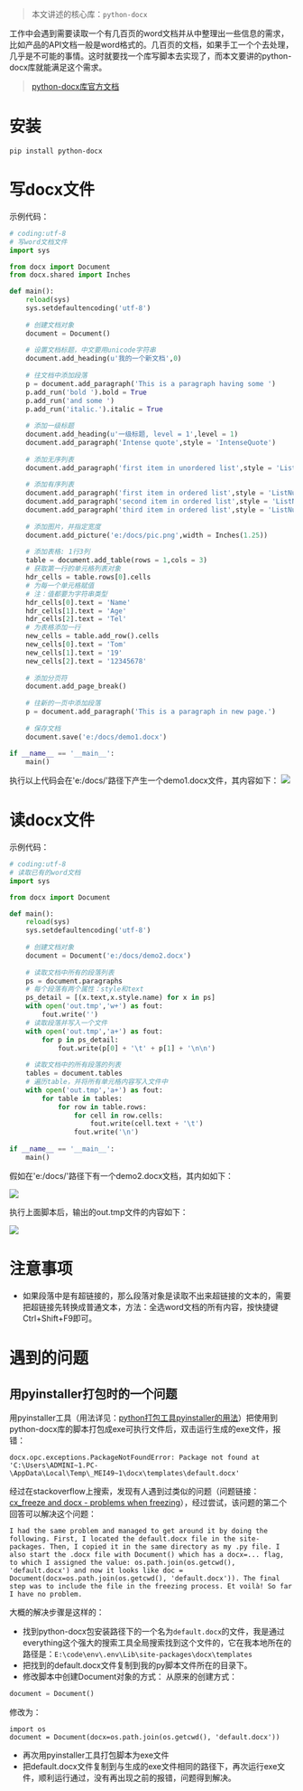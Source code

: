 > 本文讲述的核心库：`python-docx`

工作中会遇到需要读取一个有几百页的word文档并从中整理出一些信息的需求，比如产品的API文档一般是word格式的。几百页的文档，如果手工一个个去处理，几乎是不可能的事情。这时就要找一个库写脚本去实现了，而本文要讲的python-docx库就能满足这个需求。

> [python-docx库官方文档](http://python-docx.readthedocs.io/en/latest/)

# 安装

`pip install python-docx`

# 写docx文件

示例代码：

```python
# coding:utf-8
# 写word文档文件
import sys

from docx import Document
from docx.shared import Inches

def main():
    reload(sys)
    sys.setdefaultencoding('utf-8')
    
    # 创建文档对象
    document = Document()
    
    # 设置文档标题，中文要用unicode字符串
    document.add_heading(u'我的一个新文档',0)
    
    # 往文档中添加段落
    p = document.add_paragraph('This is a paragraph having some ')
    p.add_run('bold ').bold = True
    p.add_run('and some ')
    p.add_run('italic.').italic = True
    
    # 添加一级标题
    document.add_heading(u'一级标题, level = 1',level = 1)
    document.add_paragraph('Intense quote',style = 'IntenseQuote')
    
    # 添加无序列表
    document.add_paragraph('first item in unordered list',style = 'ListBullet')
    
    # 添加有序列表
    document.add_paragraph('first item in ordered list',style = 'ListNumber')
    document.add_paragraph('second item in ordered list',style = 'ListNumber')
    document.add_paragraph('third item in ordered list',style = 'ListNumber')
    
    # 添加图片，并指定宽度
    document.add_picture('e:/docs/pic.png',width = Inches(1.25))
    
    # 添加表格: 1行3列
    table = document.add_table(rows = 1,cols = 3)
    # 获取第一行的单元格列表对象
    hdr_cells = table.rows[0].cells
    # 为每一个单元格赋值
    # 注：值都要为字符串类型
    hdr_cells[0].text = 'Name'
    hdr_cells[1].text = 'Age'
    hdr_cells[2].text = 'Tel'
    # 为表格添加一行
    new_cells = table.add_row().cells
    new_cells[0].text = 'Tom'
    new_cells[1].text = '19'
    new_cells[2].text = '12345678'
    
    # 添加分页符
    document.add_page_break()
    
    # 往新的一页中添加段落
    p = document.add_paragraph('This is a paragraph in new page.')
    
    # 保存文档
    document.save('e:/docs/demo1.docx')
    
if __name__ == '__main__':
    main()

```

执行以上代码会在'e:/docs/'路径下产生一个demo1.docx文件，其内容如下：
![](http://upload-images.jianshu.io/upload_images/8819542-b0c0817ba550ff15.png?imageMogr2/auto-orient/strip%7CimageView2/2/w/1240)

# 读docx文件

示例代码：

```python
# coding:utf-8
# 读取已有的word文档
import sys

from docx import Document

def main():
    reload(sys)
    sys.setdefaultencoding('utf-8')
    
    # 创建文档对象
    document = Document('e:/docs/demo2.docx')
    
    # 读取文档中所有的段落列表
    ps = document.paragraphs
    # 每个段落有两个属性：style和text
    ps_detail = [(x.text,x.style.name) for x in ps]
    with open('out.tmp','w+') as fout:
        fout.write('')
    # 读取段落并写入一个文件
    with open('out.tmp','a+') as fout:
        for p in ps_detail:
            fout.write(p[0] + '\t' + p[1] + '\n\n')
    
    # 读取文档中的所有段落的列表
    tables = document.tables
    # 遍历table，并将所有单元格内容写入文件中
    with open('out.tmp','a+') as fout:
        for table in tables:
            for row in table.rows:
                for cell in row.cells:
                    fout.write(cell.text + '\t')
                fout.write('\n')
    
if __name__ == '__main__':
    main()
```

假如在'e:/docs/'路径下有一个demo2.docx文档，其内如如下：

![](http://upload-images.jianshu.io/upload_images/8819542-d59bd0cd0054f90d.png?imageMogr2/auto-orient/strip%7CimageView2/2/w/1240)



执行上面脚本后，输出的out.tmp文件的内容如下：

![](http://upload-images.jianshu.io/upload_images/8819542-a688845cacc7b671.png?imageMogr2/auto-orient/strip%7CimageView2/2/w/1240)


# 注意事项
* 如果段落中是有超链接的，那么段落对象是读取不出来超链接的文本的，需要把超链接先转换成普通文本，方法：全选word文档的所有内容，按快捷键Ctrl+Shift+F9即可。

# 遇到的问题
## 用pyinstaller打包时的一个问题
用pyinstaller工具（用法详见：[python打包工具pyinstaller的用法](http://www.jianshu.com/p/c9837145cb92)）把使用到python-docx库的脚本打包成exe可执行文件后，双击运行生成的exe文件，报错：
```
docx.opc.exceptions.PackageNotFoundError: Package not found at 'C:\Users\ADMINI~1.PC-\AppData\Local\Temp\_MEI49~1\docx\templates\default.docx'
```
经过在stackoverflow上搜索，发现有人遇到过类似的问题（问题链接：[cx_freeze and docx - problems when freezing](https://stackoverflow.com/questions/39363615/cx-freeze-and-docx-problems-when-freezing)），经过尝试，该问题的第二个回答可以解决这个问题：
```
I had the same problem and managed to get around it by doing the following. First, I located the default.docx file in the site-packages. Then, I copied it in the same directory as my .py file. I also start the .docx file with Document() which has a docx=... flag, to which I assigned the value: os.path.join(os.getcwd(), 'default.docx') and now it looks like doc = Document(docx=os.path.join(os.getcwd(), 'default.docx')). The final step was to include the file in the freezing process. Et voilà! So far I have no problem.
```
大概的解决步骤是这样的：
* 找到python-docx包安装路径下的一个名为`default.docx`的文件，我是通过everything这个强大的搜索工具全局搜索找到这个文件的，它在我本地所在的路径是：`E:\code\env\.env\Lib\site-packages\docx\templates`
* 把找到的default.docx文件复制到我的py脚本文件所在的目录下。
* 修改脚本中创建Document对象的方式：
从原来的创建方式：
```python
document = Document()
```
修改为：
```
import os
document = Document(docx=os.path.join(os.getcwd(), 'default.docx'))
```
* 再次用pyinstaller工具打包脚本为exe文件
* 把default.docx文件复制到与生成的exe文件相同的路径下，再次运行exe文件，顺利运行通过，没有再出现之前的报错，问题得到解决。
